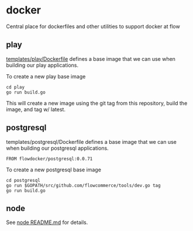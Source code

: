 # docker
Central place for dockerfiles and other utilities to support docker at flow

## play

[templates/play/Dockerfile](templates/play/Dockerfile) defines a base image that we can use when building our
play applications.

To create a new play base image

    cd play
    go run build.go

This will create a new image using the git tag from this repository,
build the image, and tag w/ latest.


## postgresql

templates/postgresql/Dockerfile defines a base image that we can use when building our
postgresql applications.

    FROM flowdocker/postgresql:0.0.71

To create a new postgresql base image

    cd postgresql
    go run $GOPATH/src/github.com/flowcommerce/tools/dev.go tag
    go run build.go


## node

See [node README.md](node/README.md) for details.

